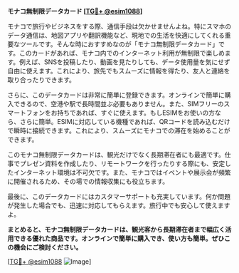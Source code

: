 **モナコ無制限データカード [[TG💪+ @esim1088](https://t.me/s/esim1088)]**

モナコで旅行やビジネスをする際、通信手段は欠かせませんよね。特にスマホのデータ通信は、地図アプリや翻訳機能など、現地での生活を快適にしてくれる重要なツールです。そんな時におすすめなのが「モナコ無制限データカード」です。このカードがあれば、モナコ内でのインターネット利用が無制限で楽しめます。例えば、SNSを投稿したり、動画を見たりしても、データ使用量を気にせず自由に使えます。これにより、旅先でもスムーズに情報を得たり、友人と連絡を取り合ったりできます。

さらに、このデータカードは非常に簡単に登録できます。オンラインで簡単に購入できるので、空港や駅で長時間並ぶ必要もありません。また、SIMフリーのスマートフォンをお持ちであれば、すぐに使えます。もしESIMをお使いの方なら、さらに簡単。ESIMに対応している機種であれば、QRコードを読み込むだけで瞬時に接続できます。これにより、スムーズにモナコでの滞在を始めることができます。

このモナコ無制限データカードは、観光だけでなく長期滞在者にも最適です。仕事でプレゼン資料を作成したり、リモートワークを行ったりする際にも、安定したインターネット環境は不可欠です。また、モナコではイベントや展示会が頻繁に開催されるため、その場での情報収集にも役立ちます。

最後に、このデータカードにはカスタマーサポートも充実しています。何か問題が発生した場合でも、迅速に対応してもらえます。旅行中でも安心して使えますよ。

**まとめると、モナコ無制限データカードは、観光客から長期滞在者まで幅広く活用できる優れた商品です。オンラインで簡単に購入でき、使い方も簡単。ぜひこの機会にご検討ください。**

[[TG💪+ @esim1088](https://t.me/s/esim1088) ![Image](https://i.postimg.cc/Y0z9fWf4/image.png)]
